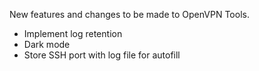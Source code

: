New features and changes to be made to OpenVPN Tools.

- Implement log retention
- Dark mode
- Store SSH port with log file for autofill
